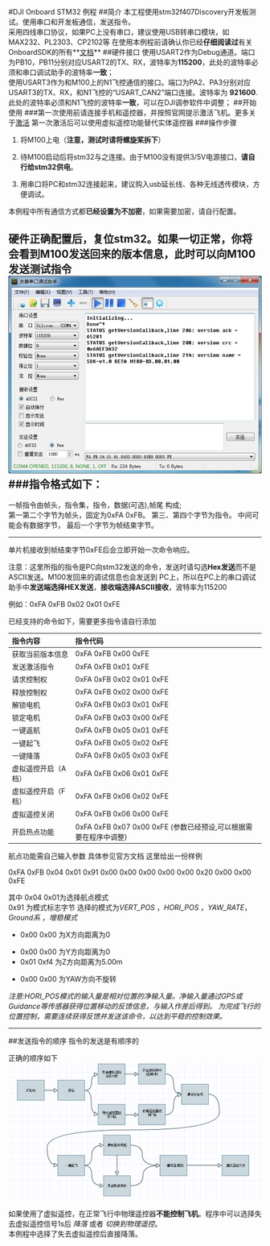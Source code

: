 
#DJI Onboard STM32 例程
##简介
本工程使用stm32f407Discovery开发板测试。使用串口和开发板通信，发送指令。  
采用四线串口协议，如果PC上没有串口，建议使用USB转串口模块，如MAX232、PL2303、CP2102等
在使用本例程前请确认你已经**仔细阅读过**有关OnboardSDK的所有**[文档](https://developer.dji.com/cn/onboard-sdk/documentation/ProgrammingGuide/)**
##硬件接口
  使用USART2作为Debug通道。端口为PB10，PB11分别对应USART2的TX、RX，波特率为**115200**，此处的波特率必须和串口调试助手的波特率**一致**；  
使用USART3作为和M100上的N1飞控通信的接口。端口为PA2、PA3分别对应USART3的TX、RX，和N1飞控的“USART_CAN2”端口连接。波特率为 **921600**.此处的波特率必须和N1飞控的波特率**一致**，可以在DJI调参软件中调整；
##开始使用
###第一次使用前请连接手机和遥控器，并按照官网提示激活飞机。更多关于[激活](https://developer.dji.com/cn/onboard-sdk/documentation/ActivationGuide/)
第一次激活后可以使用虚拟遥控功能替代实体遥控器
###操作步骤
1. 将M100上电（**注意，测试时请将螺旋桨拆下**）

2. 待M100启动后将stm32与之连接。由于M100没有提供3/5V电源接口，**请自行给stm32供电**。

3. 用串口将PC和stm32连接起来，建议购入usb延长线、各种无线透传模块，方便调试。  

本例程中所有通信方式都**已经设置为不加密**，如果需要加密，请自行配置。


硬件正确配置后，复位stm32。如果一切正常，你将会看到M100发送回来的版本信息，此时可以向M100发送测试指令
![初始化成功](image/初始化成功.jpg)
###指令格式如下：
---
一帧指令由帧头，指令集，指令，数据(可选),帧尾 构成;  
第一第二个字节为帧头，固定为0xFA 0xFB。
第三、第四个字节为指令。
中间可能会有数据字节，
最后一个字节为帧结束字节。

---
单片机接收到帧结束字节0xFE后会立即开始一次命令响应。

注意：这里所指的指令是PC向stm32发送的命令，发送时请勾选**Hex发送**而不是ASCII发送。M100发回来的调试信息也会发送到
PC上，所以在PC上的串口调试助手中**发送端选择HEX发送**，**接收端选择ASCII接收**，波特率为115200

例如：0xFA 0xFB 0x02 0x01 0xFE

已经支持的命令如下，需要更多指令请自行添加

|指令内容           | 指令代码             |
|:-----------------|:------------------|  
| 获取当前版本信息   | 0xFA 0xFB 0x00 0xFE |
|发送激活指令 		| 0xFA 0xFB 0x01 0xFE | 
|请求控制权   		|0xFA 0xFB 0x02 0x01 0xFE|  
|释放控制权   	 	|0xFA 0xFB 0x02 0x00 0xFE | 
|解锁电机   		 	|0xFA 0xFB 0x03 0x01 0xFE|  
|锁定电机  		 	|0xFA 0xFB 0x03 0x00 0xFE|  
|一键返航  		 	|0xFA 0xFB 0x05 0x01 0xFE|  
|一键起飞  		 	|0xFA 0xFB 0x05 0x02 0xFE|  
|一键降落  		 	|0xFA 0xFB 0x05 0x03 0xFE|  
|虚拟遥控开启（A档） |0xFA 0xFB 0x06 0x01 0xFE  |
|虚拟遥控开启（F档） |0xFA 0xFB 0x06 0x02 0xFE  |
|虚拟遥控关闭 	 	|0xFA 0xFB 0x06 0x00 0xFE | 
|开启热点功能 	 	|0xFA 0xFB 0x07 0x00 0xFE (参数已经预设,可以根据需要在程序中调整)| 
航点功能需自己输入参数 具体参见官方文档
这里给出一份样例

0xFA 0xFB 0x04 0x01 0x91 0x00 0x00 0x00 0x00 0x00 0x20 0x00 0x00 0xFE

其中 0x04 0x01为选择航点模式   
0x91 为模式标志字节  选择的模式为*VERT_POS* ，*HORI_POS* ，*YAW_RATE*， *Ground系* ，*增稳模式*  


+ 0x00 0x00 为X方向距离为0   
- 0x00 0x00 为Y方向距离为0  
- 0x01 0xf4 为Z方向距离为5.00m  
+ 0x00 0x00 为YAW方向不旋转  

*注意:HORI_POS模式的输入量是相对位置的净输入量。净输入量通过GPS或Guidance等传感器获得位置移动的反馈信息，与输入作差后得到。
     为完成飞行的位置控制，需要连续获得反馈并发送该命令，以达到平稳的控制效果。*

---  
##发送指令的顺序
指令的发送是有顺序的

正确的顺序如下
![流程图](image/流程图.png)

如果使用了虚拟遥控，在正常飞行中物理遥控器**不能控制飞机**。程序中可以选择失去虚拟遥控信号1s后 *降落* 或者 *切换到物理遥控*。  
本例程中选择了失去虚拟遥控后直接降落。 
